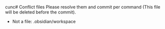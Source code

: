 cunc# Conflict files
Please resolve them and commit per command (This file will be deleted before the commit).
- Not a file: .obsidian/workspace